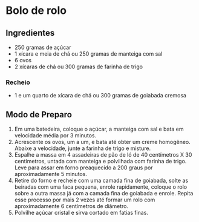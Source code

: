 # Bolo de rolo

## Ingredientes

- 250 gramas de açúcar
- 1 xícara e meia de chá ou 250 gramas de manteiga com sal
- 6 ovos
- 2 xícaras de chá ou 300 gramas de farinha de trigo

### Recheio

- 1 e um quarto de xícara de chá ou 300 gramas de goiabada cremosa

## Modo de Preparo

1. Em uma batedeira, coloque o açúcar, a manteiga com sal e bata em velocidade média por 3 minutos.
2. Acrescente os ovos, um a um, e bata até obter um creme homogêneo. Abaixe a velocidade, junte a farinha de trigo e misture.
3. Espalhe a massa em 4 assadeiras de pão de ló de 40 centímetros X 30 centímetros, untada com manteiga e polvilhada com farinha de trigo. Leve para assar em forno preaquecido a 200 graus por aproximadamente 5 minutos.
4. Retire do forno e recheie com uma camada fina de goiabada, solte as beiradas com uma faca pequena, enrole rapidamente, coloque o rolo sobre a outra massa já com a camada fina de goiabada e enrole. Repita esse processo por mais 2 vezes até formar um rolo com aproximadamente 6 centímetros de diâmetro.
5. Polvilhe açúcar cristal e sirva cortado em fatias finas.
